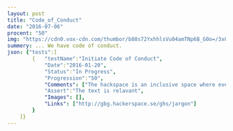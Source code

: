 ```yaml
---
layout: post
title: "Code_of_Conduct"
date: "2016-07-06"
procent: "50"
img: "https://cdn0.vox-cdn.com/thumbor/b88s72YxhhlsVu04amTNp6B_G0o=/3x0:1020x678/1025x683/filters:format(webp)/cdn0.vox-cdn.com/assets/2008907/Aaron_Swartz_-_SOPA.jpg"
summery: ... We have code of conduct. 
json: {"tests":[
        {   "testName":"Initiate Code of Conduct", 
            "Date":"2016-01-20",
            "Status":"In Progress",
            "Progression":"50",
            "Comments": ["The hackspace is an inclusive space where everyone is welcome regardless of age, ethnicity, gender, sexuality or religion. We aim to discuss and learn more about technology in an environment of mutual respect, tolerance and encouragement. We want all participants to have an enjoyable and fulfilling experience. Therefore, all participants are expected to be polite and respectful towards each other."],
            "Assert":"The text is relavant",
            "Images": [],  
            "Links": ["http://gbg.hackerspace.se/ghs/jargon"]
        }
    ]}
---
```

<div class="test-target"></div>

